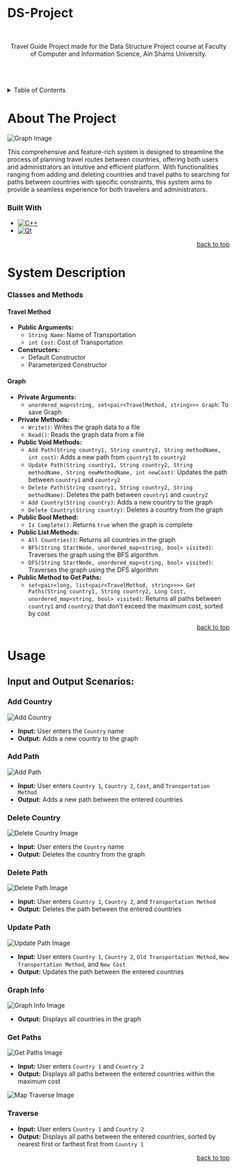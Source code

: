 # DS-Project

<a name="readme-top"></a>
<br />
<div align="center">
  <p align="center">
    Travel Guide Project made for the Data Structure Project course at Faculty of Computer and Information Science, Ain Shams University.
    <br />
    <br />
    <br />
    <br />
  </p>
</div>

<details>
  <summary>Table of Contents</summary>
  <ol>
    <li>
      <a href="#about-the-project">About The Project</a>
    </li>
    <li>
      <a href="#system-description">System Description</a>
      <ul>
        <li><a href="#classes-and-methods">Classes and Methods</a></li>
      </ul>
    </li>
    <li><a href="#usage">Usage</a></li>
  </ol>
</details>

# About The Project

![Graph Image](Guide_me/Main_window.png)

This comprehensive and feature-rich system is designed to streamline the process of planning travel routes between countries, offering both users and administrators an intuitive and efficient platform. With functionalities ranging from adding and deleting countries and travel paths to searching for paths between countries with specific constraints, this system aims to provide a seamless experience for both travelers and administrators.

### Built With

* [![C++][C++.js]][C++-url]
* [![Qt][Qt.js]][Qt-url]

<p align="right"><a href="#readme-top">back to top</a></p>

# System Description

### Classes and Methods

#### Travel Method
- **Public Arguments:**
  - `String Name`: Name of Transportation
  - `int Cost`: Cost of Transportation
- **Constructors:**
  - Default Constructor
  - Parameterized Constructor

#### Graph
- **Private Arguments:**
  - `unordered_map<string, set<pair<TravelMethod, string>>> Graph`: To save Graph
- **Private Methods:**
  - `Write()`: Writes the graph data to a file
  - `Read()`: Reads the graph data from a file
- **Public Void Methods:**
  - `Add Path(String country1, String country2, String methodName, int cost)`: Adds a new path from `country1` to `country2`
  - `Update Path(String country1, String country2, String methodName, String newMethodName, int newCost)`: Updates the path between `country1` and `country2`
  - `Delete Path(String country1, String country2, String methodName)`: Deletes the path between `country1` and `country2`
  - `Add Country(String country)`: Adds a new country to the graph
  - `Delete Country(String country)`: Deletes a country from the graph
- **Public Bool Method:**
  - `Is Complete()`: Returns `true` when the graph is complete
- **Public List<String> Methods:**
  - `All Countries()`: Returns all countries in the graph
  - `BFS(String StartNode, unordered_map<string, bool> visited)`: Traverses the graph using the BFS algorithm
  - `DFS(String StartNode, unordered_map<string, bool> visited)`: Traverses the graph using the DFS algorithm
- **Public Method to Get Paths:**
  - `set<pair<long, list<pair<TravelMethod, string>>>> Get Paths(String country1, String country2, Long Cost, unordered_map<string, bool> visited)`: Returns all paths between `country1` and `country2` that don’t exceed the maximum cost, sorted by cost

<p align="right"><a href="#readme-top">back to top</a></p>

# Usage

## Input and Output Scenarios:
### **Add Country**
![Add Country](Guide_me/Add_country.png)
  * **Input:** User enters the `Country` name
  * **Output:** Adds a new country to the graph

### **Add Path**
![Add Path](Guide_me/Add_path.png)
  * **Input:** User enters `Country 1`, `Country 2`, `Cost`, and `Transportation Method`
  * **Output:** Adds a new path between the entered countries

### **Delete Country**
![Delete Country Image](Guide_me/Delete_country.png)
  * **Input:** User enters the `Country` name
  * **Output:** Deletes the country from the graph

### **Delete Path**
![Delete Path Image](Guide_me/Delete_path.png)
  * **Input:** User enters `Country 1`, `Country 2`, and `Transportation Method`
  * **Output:** Deletes the path between the entered countries

### **Update Path**
![Update Path Image](Guide_me/Update_path.png)
  * **Input:** User enters `Country 1`, `Country 2`, `Old Transportation Method`, `New Transportation Method`, and `New Cost`
  * **Output:** Updates the path between the entered countries

### **Graph Info**
![Graph Info Image](Guide_me/Graph_info.png)
  * **Output:** Displays all countries in the graph

### **Get Paths**
![Get Paths Image](Guide_me/Get_paths.png)
* **Input:** User enters `Country 1` and `Country 2`
* **Output:** Displays all paths between the entered countries within the maximum cost

![Map Traverse Image](Guide_me/Map_traverse.png)
### **Traverse**
* **Input:** User enters `Country 1` and `Country 2`
* **Output:** Displays all paths between the entered countries, sorted by nearest first or farthest first from `Country 1`

<p align="right"><a href="#readme-top">back to top</a></p>

<!-- MARKDOWN LINKS & IMAGES -->
<!-- https://www.markdownguide.org/basic-syntax/#reference-style-links -->
[C++.js]: https://img.shields.io/badge/C++-00599C?style=for-the-badge&logo=c%2B%2B&logoColor=white
[C++-url]: https://www.cplusplus.com/
[Qt.js]: https://img.shields.io/badge/Qt-41CD52?style=for-the-badge&logo=Qt&logoColor=white
[Qt-url]: https://www.qt.io/
